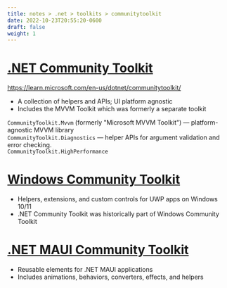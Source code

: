 ```yaml
---
title: notes > .net > toolkits > communitytoolkit
date: 2022-10-23T20:55:20-0600
draft: false
weight: 1
---
```

# [.NET Community Toolkit](https://github.com/CommunityToolkit/dotnet)  
<https://learn.microsoft.com/en-us/dotnet/communitytoolkit/>  
- A collection of helpers and APIs; UI platform agnostic
- Includes the MVVM Toolkit which was formerly a separate toolkit

`CommunityToolkit.Mvvm` (formerly "Microsoft MVVM Toolkit") — platform-agnostic MVVM library  
`CommunityToolkit.Diagnostics` — helper APIs for argument validation and error checking.  
`CommunityToolkit.HighPerformance`  

# [Windows Community Toolkit](https://learn.microsoft.com/en-us/windows/communitytoolkit/)
- Helpers, extensions, and custom controls for UWP apps on Windows 10/11
- .NET Community Toolkit was historically part of Windows Community Toolkit

# [.NET MAUI Community Toolkit](https://learn.microsoft.com/en-us/dotnet/communitytoolkit/maui/)
- Reusable elements for .NET MAUI applications
- Includes animations, behaviors, converters, effects, and helpers
